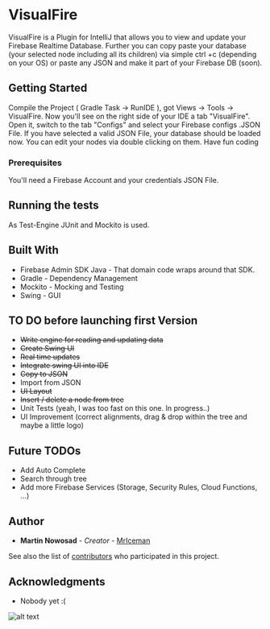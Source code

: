 # VisualFire

VisualFire is a Plugin for IntelliJ that allows you to view and update your Firebase Realtime Database. Further you can copy paste your database (your selected node including all its children) via simple ctrl +c (depending on your OS) or paste any JSON and make it part of your Firebase DB (soon).

## Getting Started

Compile the Project ( Gradle Task -> RunIDE ), got Views -> Tools -> VisualFire. Now you'll see on the right side of your IDE a tab "VisualFire". Open it, switch to the tab "Configs" and select your Firebase configs .JSON File. If you have selected a valid JSON File, your database should be loaded now. You can edit your nodes via double clicking on them. Have fun coding  

### Prerequisites

You'll need a Firebase Account and your credentials JSON File.


## Running the tests

As Test-Engine JUnit and Mockito is used.

## Built With

* Firebase Admin SDK Java - That domain code wraps around that SDK. 
* Gradle - Dependency Management
* Mockito - Mocking and Testing
* Swing - GUI

## TO DO before launching first Version

* ~~Write engine for reading and updating data~~
* ~~Create Swing UI~~
* ~~Real time updates~~
* ~~Integrate swing UI into IDE~~
* ~~Copy to JSON~~
* Import from JSON
* ~~UI Layout~~
*  ~~Insert / delete a node from tree~~
* Unit Tests (yeah, I was too fast on this one. In progress..)
* UI Improvement (correct alignments, drag & drop within the tree and maybe a little logo)

## Future TODOs
* Add Auto Complete
* Search through tree
* Add more Firebase Services (Storage, Security Rules, Cloud Functions, ...)

## Author

* **Martin Nowosad** - *Creator* - [MrIceman](https://github.com/MrIceman)

See also the list of [contributors](https://github.com/your/project/contributors) who participated in this project.


## Acknowledgments

* Nobody yet :(

![alt text](http://i63.tinypic.com/aypp1y.png)

